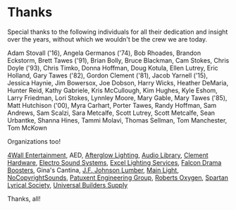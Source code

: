<!-- title: Thanks -->
<!-- categories: pages -->
<!-- tags: thanks,kudos -->
<!-- published: 2017-06-06T22:30:00-05:00 -->
<!-- updated: 2018-12-14T10:45:00-05:00 -->
<!-- summary: Special thanks to the following individuals for all their dedication and insight over the years, without which we wouldn't be the crew we are today. -->

# Thanks

Special thanks to the following individuals for all their dedication and insight over the years, without which we wouldn't be the crew we are today.
 
Adam Stovall ('16),
Angela Germanos ('74),
Bob Rhoades,
Brandon Eckstorm,
Brett Tawes ('91),
Brian Bolly,
Bruce Blackman,
Cam Stokes,
Chris Doyle ('93),
Chris Timko,
Donna Hoffman,
Doug Kotula,
Ellen Lutrey,
Eric Holland,
Gary Tawes ('82),
Gordon Clement ('81),
Jacob Yarnell ('15),
Jessica Haynie,
Jim Bowersox,
Joe Dobson,
Harry Wicks,
Heather DeMaria,
Hunter Reid,
Kathy Gabriele,
Kris McCullough,
Kim Hughes,
Kyle Eshom,
Larry Friedman,
Lori Stokes,
Lynnley Moore,
Mary Gable,
Mary Tawes ('85),
Matt Hutchison ('00),
Myra Carhart,
Porter Tawes,
Randy Hoffman,
Sam Andrews,
Sam Scalzi,
Sara Metcalfe,
Scott Lutrey,
Scott Metcalfe,
Sean Urbantke,
Shanna Hines,
Tammi Molavi,
Thomas Sellman,
Tom Manchester,
Tom McKown
 
Organizations too!
 
[4Wall Entertainment](https://www.4wall.com/),
AED,
[Afterglow Lighting](http://www.afterglowlighting.net/),
[Audio Library](https://www.youtube.com/channel/UCht8qITGkBvXKsR1Byln-wA),
[Clement Hardware](http://clementhardware.com/),
[Electro Sound Systems](http://www.electrosoundsystems.com/),
[Excel Lighting Services](https://excellightingservices.com/),
[Falcon Drama Boosters](http://www.sphsdrama.com/boosters.html),
Gina's Cantina,
[J.F. Johnson Lumber](http://www.johnsonlumberco.com),
[Main Light](https://www.mainlight.com/),
[NoCopyrightSounds](https://www.youtube.com/user/NoCopyrightSounds),
[Patuxent Engineering Group](http://www.patuxentengineering.com/),
[Roberts Oxygen](https://www.robertsoxygen.com),
[Spartan Lyrical Society](http://www.spmssings.org/),
[Universal Builders Supply](http://www.ubs1.com/)

Thanks, all!

<!-- EOF -->
